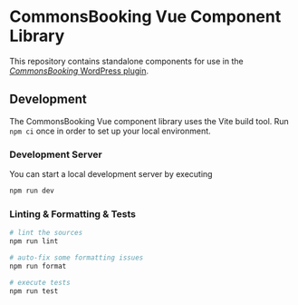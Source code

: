 # CommonsBooking Vue Component Library

This repository contains standalone components for use in the [_CommonsBooking_ WordPress plugin](https://github.com/wielebenwir/commonsbooking).

## Development

The CommonsBooking Vue component library uses the Vite build tool.
Run `npm ci` once in order to set up your local environment.

### Development Server

You can start a local development server by executing

```sh
npm run dev
```

### Linting & Formatting & Tests

```sh
# lint the sources
npm run lint

# auto-fix some formatting issues
npm run format

# execute tests
npm run test
```
